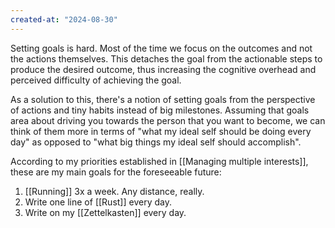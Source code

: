 ```yaml
---
created-at: "2024-08-30"
---
```


Setting goals is hard. Most of the time we focus on the outcomes and not the actions themselves. This detaches the goal from the actionable steps to produce the desired outcome, thus increasing the cognitive overhead and perceived difficulty of achieving the goal.

As a solution to this, there's a notion of setting goals from the perspective of actions and tiny habits instead of big milestones. Assuming that goals area about driving you towards the person that you want to become, we can think of them more in terms of "what my ideal self should be doing every day" as opposed to "what big things my ideal self should accomplish".

According to my priorities established in [[Managing multiple interests]], these are my main goals for the foreseeable future:

1. [[Running]] 3x a week. Any distance, really.
2. Write one line of [[Rust]] every day.
3. Write on my [[Zettelkasten]] every day.
